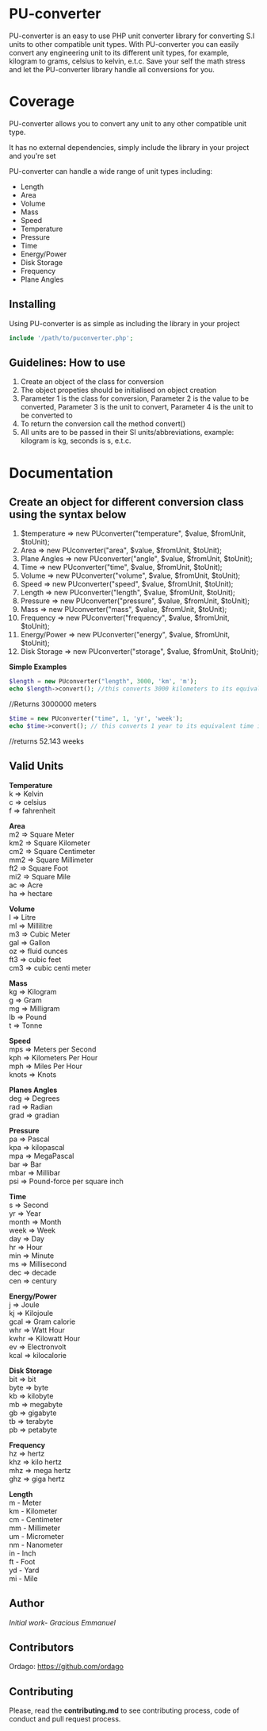 # PU-converter
PU-converter is an easy to use PHP unit converter library for converting S.I units to other compatible unit types. 
With PU-converter you can easily convert any engineering unit to its different unit types, for example, kilogram to grams, celsius to kelvin, e.t.c.
Save your self the math stress and let the PU-converter library handle all conversions for you.

# Coverage
PU-converter allows you to convert any unit to any other compatible unit type.

It has no external dependencies, simply include the library in your project and you're set

PU-converter can handle a wide range of unit types including: 

* Length
* Area
* Volume
* Mass
* Speed
* Temperature
* Pressure
* Time
* Energy/Power
* Disk Storage
* Frequency
* Plane Angles

## Installing
Using PU-converter is as simple as including the library in your project

```php
include '/path/to/puconverter.php';
```

## Guidelines: How to use
1. Create an object of the class for conversion 
2. The object propeties should be initialised on object creation
3. Parameter 1 is the class for conversion, Parameter 2 is the value to be converted, Parameter 3 is the unit to convert, Parameter 4 is the unit to be converted to
4. To return the conversion call the method convert()
5. All units are to be passed in their SI units/abbreviations, example: kilogram is kg, seconds is s, e.t.c.

           
# Documentation

## Create an object for different conversion class using the syntax below

1. $temperature => new PUconverter("temperature", $value, $fromUnit, $toUnit);
2. Area => new PUconverter("area", $value, $fromUnit, $toUnit);
3. Plane Angles => new PUconverter("angle", $value, $fromUnit, $toUnit);
4. Time => new PUconverter("time", $value, $fromUnit, $toUnit);
5. Volume =>  new PUconverter("volume", $value, $fromUnit, $toUnit);
6. Speed =>  new PUconverter("speed", $value, $fromUnit, $toUnit);
7. Length => new PUconverter("length", $value, $fromUnit, $toUnit);
8. Pressure => new PUconverter("pressure", $value, $fromUnit, $toUnit);
9. Mass => new PUconverter("mass", $value, $fromUnit, $toUnit);
10. Frequency => new PUconverter("frequency", $value, $fromUnit, $toUnit);
11. Energy/Power => new PUconverter("energy", $value, $fromUnit, $toUnit);
12. Disk Storage => new PUconverter("storage", $value, $fromUnit, $toUnit);

**Simple Examples**
```php
$length = new PUconverter("length", 3000, 'km', 'm');
echo $length->convert(); //this converts 3000 kilometers to its equivalent meter
```
//Returns 3000000 meters

```php
$time = new PUconverter("time", 1, 'yr', 'week');
echo $time->convert(); // this converts 1 year to its equivalent time in weeks
```
//returns 52.143 weeks


## Valid Units

 **Temperature** <br>
 k => Kelvin<br>
 c => celsius<br>
 f => fahrenheit<br>
 
 **Area**<br>
 m2 => Square Meter<br>
 km2 => Square Kilometer<br>
 cm2 => Square Centimeter<br>
 mm2 => Square Millimeter<br>
 ft2 => Square Foot<br>
 mi2 => Square Mile<br>
 ac => Acre<br>
 ha => hectare<br>
 
 **Volume**<br>
 l => Litre<br>
 ml => Millilitre<br>
 m3 => Cubic Meter<br>
 gal => Gallon<br>
 oz => fluid ounces<br>
 ft3 => cubic feet<br>
 cm3 => cubic centi meter<br>
 
 **Mass**<br>
 kg => Kilogram<br>
 g => Gram<br>
 mg => Milligram<br>
 lb => Pound<br>
 t =>  Tonne<br>
 
 **Speed**<br>
 mps => Meters per Second<br>
 kph => Kilometers Per Hour<br>
 mph => Miles Per Hour<br>
 knots => Knots<br>
 
 **Planes Angles**<br>
 deg => Degrees<br>
 rad => Radian<br>
 grad => gradian<br>
 
 **Pressure**<br>
 pa => Pascal<br>
 kpa => kilopascal<br>
 mpa => MegaPascal<br>
 bar => Bar<br>
 mbar => Millibar<br>
 psi => Pound-force per square inch<br>
 
 **Time**<br>
 s => Second<br>
 yr => Year <br>
 month => Month<br>
 week => Week<br>
 day => Day<br>
 hr => Hour<br>
 min => Minute<br>
 ms => Millisecond<br>
 dec => decade<br>
 cen => century<br>
 
 **Energy/Power**<br>
 j => Joule<br>
 kj => Kilojoule<br>
 gcal => Gram calorie<br>
 whr => Watt Hour<br>
 kwhr => Kilowatt Hour<br>
 ev => Electronvolt<br>
 kcal => kilocalorie<br>
 
 **Disk Storage**<br>
 bit => bit<br>
 byte => byte<br>
 kb => kilobyte<br>
 mb => megabyte<br>
 gb => gigabyte<br>
 tb => terabyte<br>
 pb => petabyte<br>
 
 **Frequency**<br>
 hz => hertz<br>
 khz => kilo hertz<br>
 mhz => mega hertz<br>
 ghz => giga hertz<br>
 
 
 **Length**<br>
m - Meter<br>
km - Kilometer<br>
cm - Centimeter<br>
mm - Millimeter<br>
um - Micrometer<br>
nm - Nanometer<br>
in - Inch<br>
ft - Foot<br>
yd - Yard<br>
mi - Mile<br>

## Author
*Initial work- Gracious Emmanuel*

## Contributors
Ordago: https://github.com/ordago

## Contributing
Please, read the **contributing.md** to see contributing process, code of conduct and pull request process.
